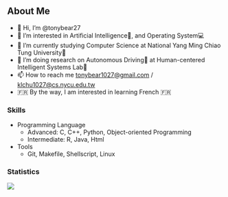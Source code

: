 ## About Me
- 👋 Hi, I’m @tonybear27
- 👀 I’m interested in Artificial Intelligence🧠, and Operating System💻  
- 🌱 I’m currently studying Computer Science at National Yang Ming Chiao Tung University🏫
- 💞️ I’m doing research on Autonomous Driving🚗 at Human-centered Intelligent Systems Lab🔬
- 📫 How to reach me tonybear1027@gmail.com / klchu1027@cs.nycu.edu.tw 
- 🇫🇷 By the way, I am interested in learning French 🇫🇷

### Skills
* Programming Language
  * Advanced: C, C++, Python, Object-oriented Programming
  * Intermediate: R, Java, Html
* Tools
  * Git, Makefile, Shellscript, Linux


<!---
tonybear27/tonybear27 is a ✨ special ✨ repository because its `README.md` (this file) appears on your GitHub profile.
You can click the Preview link to take a look at your changes.
--->
### Statistics
<img src="https://github-readme-stats.vercel.app/api/top-langs/?username=tonybear27&theme=graywhite&count_private=true&langs_count=20&layout=compact&cache_seconds=1" />

<!---
<img src="https://github-readme-stats.vercel.app/api?username=tonybear27&show_icons=true&theme=graywhite&count_private=true&cache_seconds=1" />
--->

